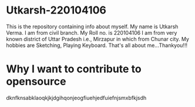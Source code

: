 # Utkarsh-220104106
This is the repository containing info about myself.
My name is Utkarsh Verma.
I am from civil branch.
My Roll no. is 220104106
I am from very known district of Uttar Pradesh i.e., Mirzapur in which from Chunar city.
My hobbies are Sketching, Playing Keyboard.
That's all about me...Thankyou!!!
# Why I want to contribute to opensource
dknfknsabklaoqkjkjdgihqonjeogfiuehjedfuiefnjsmxbfkjsdh

